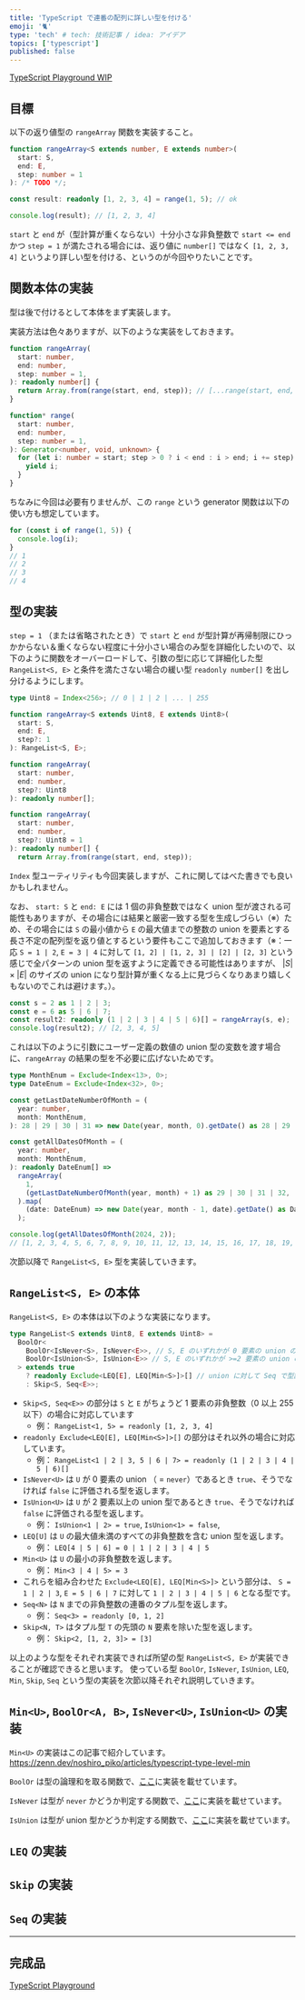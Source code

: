 ```yaml
---
title: 'TypeScript で連番の配列に詳しい型を付ける'
emoji: '🐈'
type: 'tech' # tech: 技術記事 / idea: アイデア
topics: ['typescript']
published: false
---
```


[TypeScript Playground WIP](https://www.typescriptlang.org/play?#code/C4TwDgpgBAqglgO2ADigXigSQQEwgDwB4AmAVgDYA+AbgChaAzAVwQGNg4B7BKAJwEMEAcwgBBXgJCEAylALAIuAM6xEKADRQAonPwLlqpMkoAKWlChLg-XsABcUaevNzcDrc4tWIYAPwOARloASgcAJUERABk4KxlNLRp6ZjYObj5IsQl+EDMva1sHBCYAWwAjCF5PVxwi0oqql28-OvLKkIdeCH4cbgAbEChitt4AbQBdOkYWdi4eAWEsyTzLAvsh+srqxVqNkerm1ob0KCDQvm7ehAG9homoAG8XLuAmXh5xSQA6Bl5OEpMCxEJisNmAmh2mmawWCdAAvskZmkEAAqDKLFagwq3LYuHZHXH5HwE3gnM4OADiikq-GAnF4hGGDU0ADdOHAcJoWABrBCcADuCEojxcDHpUBMfQgwCgcBJJyxwGoqx8UGFAAYoL5ZVBCDUoA44GqasqjQBqDDQkUWCwgOAQPo4WV0CwIhG0VjcKwXJRMPrAAKdS79QajAKaYiaADMmgALOMTkCljkTOGoKRYVAAPRZqCcbker2cKVfPqcISAiC+-0BTM5qBhiPRuPjeiehDelQYYhQfgqAJQAA+UB7w6jdHb3ugGHIvZUpCHUFnw4A7BOvTKutXgMQgz0QxKB8PR1Ao4vY4uF8PyMF7hgk58U0oIbDCx3ixBS+XK9viHXc6MkannGmikK29BZmioCQLKJRgFKJSKNYyJQCiWb0NB0ARIsMRxLI8g7Co8BGAkuj6DgRFqMYJwAEKcMWADyDIuHRjEMpgSgAHIQCylQyJQmgcdxvEMokAnZrmTjaFAgB2DIAIgyAFoMgAxDIA0gyADIMUCaoAgZGAAS+MlQCwcyyYALBqABAqLH0X0TGEBxMAIHM-GCUodkOWJFj1lJOjycp6lqmgPa6fphnpDJZm0MKBEGMAvBMBALjal0+7XIMWj4KwfRMHghBRFoACKoxaOMmg5flACyiD8eMlD3PWwU8IA1gyAH-agDqDIAZgyOBAACOUCAOYMgDR6oAEFGAOnegCaDIA0QyABYMgCADIACr6ADnmamAMbWzWAPIMgBWDHJMk9VNgC6DDJgB7aoA-gkyYA+gyAIEMLgONI3JwGA8QdZ1hBiVMtCYVArFWQyohkYRUBlJZ3QIJoNE-QY-0foIwoYKMogJpFFENgw-B9EoECthY2qjDRcN6L9oxIyjaPxVABOo5dUDRbF5OUxAUxvUJPF8QAKlDDZMzj5EqKMCCM7wCbajTBok8jqN0+A0C2fZ3CEDArMAPqS3MmBwX0MtJLQkFogAAmolQIMjqHoW9CvOVLCDK-BMuaAA0qDCMwCcssnKMMAc3jPMiejWrC4T5O2-DKg8nygrEwzIlPWlGVZTANuUBFuNRTFcUYz7ZMWA4NPkx7lRizB5UIIQnF25RRjy-nFuq5xmgTOrxvlyrhAuEXAc4o0FhM8XFxJTcQcCggEzhScYd8Zx8ecxTSfE9nvDk0zowAORSsIwAABbz27BiccTc+L4oQir+v5Ny-XltVw26qaF8V-s7X4tQCVJxPBYiVXDcoxF4ghgoOMDjYHgRCj3hLnCWuACCF07kySorM-4EAYgwJmTB4IQEIKVfg3IIAIKQYQXugpNCj1vjBGB+A4GYKlIQDuLcX4Hhwf3KqJwFagOIfAxBUoK7kPVprKAOskB6wNmhV6d8GH-xISwiAbCXAUITgjKhyUDIIF5H3CY1RbYYHQSATgDAoBM0HhgDiAAxOA+AIA4CiHvVeuFgDsM7pnFO-spEqDURorRxM7HjwAAYABIHiQN4HCNx29OCcU2Aya2lAs683CSJLOwTgFYCUAYoxJizErwseQzuMie7yODrQqGLgfGdx3kvfea9+ap2gBnJOsSmaBOCTITunjvHBL8azfC9ioANMQAwSoUBm5tJ8X44mW905DF5rE1B6DSHIKZngiBwSy5oIwaI7ACh3giy+OMxZSDxHt2qA0ziAyOEom1rrVZfRDa0H1ohJQYB+CsGgMfBZkzlm8JRtaCmd8AAicAhBwBlBgTUw4jwjkXGeYcF5hxXiXIuFci5UDDgAJxTAsG9Jm-A4Cq0kePKwvBEBCFZpi36DSvk-OAHCLxnTukwD8d7B2RRRn0GRXfAxvA4gEoMNi3F+L6nkoQF00kVKvGovRew6l2paUjJEki95MFiW-OkNFE4RLvm-L8VKlF6LkEuHbuk4MsiaFKK1T0zusqZTDhNfK0kw554BHVPPRcNqXCs1GIajJoYiout1W-K+Xx2bVGfp60M3rplQCDe6m0XdX6BuvpfaNIbr5hptK6hsQaY0+tTcG0NfqI0HlGCmuNab80ZtjZmj13co0FrzZW4t1afUJv9WW5NNai0Vqbem9Ndbs2yNza2wtbbe39qrbWrNSbu0trHc2idfbB0To7SO6dU6e3zoHU2r24x36TAZboMA9IZRvQ2U8huhrpmGt6Vi6KuKs0AA0dUNv1QmaGXtWYcuEJ3IZNptTT0NQ4U9v157z0NdqS9X6oDMriKPTuFL+UAdgMa5VwALXQf3UshuwahWV3EnO6+GrCCjF9bAcSQbsOXs0DaygVVgOfvDXSyVtB3RvWkF1cBLcfHywY51NhgCIJHK4Sc-WZz+HGzY9so1zHgnVDZdIgNciFGCjvFAJDWCaF4LCazJ+iapOjCNJ-Rxmj2aGm5Y0kYoqtE1JGIQOAwpqM5xcHCWJ11bpMb6WJrRN7I3SeyTXeh9mwDCarhI6oI7WyHOOTw055zBM3R84eiwP6DA+PE656hWTFEJrCIlvVyXZNBcfi4dUDgmYulOA4OW3mOOaDQ+wzQI6AASlxKv5rCFVeEuH0tv1KZqcIC8ikHw3gjIu2oOunA3RhO+tWehpMoVJu9mgPknGnlyybDbnUWEg1AYjLhvWVlvZl2hwRaBe0A+TD5VS0Wq2+ottzd7WbnbaYF4md3hk3fHiOpT+bVuNeJmEANhAwhhOGV9sthBRBJCAA)

## 目標

以下の返り値型の `rangeArray` 関数を実装すること。

```ts
function rangeArray<S extends number, E extends number>(
  start: S,
  end: E,
  step: number = 1
): /* TODO */;

const result: readonly [1, 2, 3, 4] = range(1, 5); // ok

console.log(result); // [1, 2, 3, 4]
```

`start` と `end` が（型計算が重くならない）十分小さな非負整数で `start <= end` かつ `step = 1` が満たされる場合には、返り値に `number[]` ではなく `[1, 2, 3, 4]` というより詳しい型を付ける、というのが今回やりたいことです。

## 関数本体の実装

型は後で付けるとして本体をまず実装します。

実装方法は色々ありますが、以下のような実装をしておきます。

```ts
function rangeArray(
  start: number,
  end: number,
  step: number = 1,
): readonly number[] {
  return Array.from(range(start, end, step)); // [...range(start, end, step)] でも ok
}

function* range(
  start: number,
  end: number,
  step: number = 1,
): Generator<number, void, unknown> {
  for (let i: number = start; step > 0 ? i < end : i > end; i += step) {
    yield i;
  }
}
```

ちなみに今回は必要有りませんが、この `range` という generator 関数は以下の使い方も想定しています。

```ts
for (const i of range(1, 5)) {
  console.log(i);
}
// 1
// 2
// 3
// 4
```

## 型の実装

`step = 1` （または省略されたとき）で `start` と `end` が型計算が再帰制限にひっかからない＆重くならない程度に十分小さい場合のみ型を詳細化したいので、以下のように関数をオーバーロードして、引数の型に応じて詳細化した型 `RangeList<S, E>` と条件を満たさない場合の緩い型 `readonly number[]` を出し分けるようにします。

```ts
type Uint8 = Index<256>; // 0 | 1 | 2 | ... | 255

function rangeArray<S extends Uint8, E extends Uint8>(
  start: S,
  end: E,
  step?: 1
): RangeList<S, E>;

function rangeArray(
  start: number,
  end: number,
  step?: Uint8
): readonly number[];

function rangeArray(
  start: number,
  end: number,
  step?: Uint8 = 1
): readonly number[] {
  return Array.from(range(start, end, step));
```

`Index` 型ユーティリティも今回実装しますが、これに関してはべた書きでも良いかもしれません。

なお、 `start: S` と `end: E` には 1 個の非負整数ではなく union 型が渡される可能性もありますが、その場合には結果と厳密一致する型を生成しづらい（※）ため、その場合には `S` の最小値から `E` の最大値までの整数の union を要素とする長さ不定の配列型を返り値とするという要件もここで追加しておきます（※：一応 `S = 1 | 2`, `E = 3 | 4` に対して `[1, 2] | [1, 2, 3] | [2] | [2, 3]` という感じで全パターンの union 型を返すように定義できる可能性はありますが、 $|S| \times |E|$ のサイズの union になり型計算が重くなる上に見づらくなりあまり嬉しくもないのでこれは避けます。）。

```ts
const s = 2 as 1 | 2 | 3;
const e = 6 as 5 | 6 | 7;
const result2: readonly (1 | 2 | 3 | 4 | 5 | 6)[] = rangeArray(s, e);
console.log(result2); // [2, 3, 4, 5]
```

これは以下のように引数にユーザー定義の数値の union 型の変数を渡す場合に、`rangeArray` の結果の型を不必要に広げないためです。

```ts
type MonthEnum = Exclude<Index<13>, 0>;
type DateEnum = Exclude<Index<32>, 0>;

const getLastDateNumberOfMonth = (
  year: number,
  month: MonthEnum,
): 28 | 29 | 30 | 31 => new Date(year, month, 0).getDate() as 28 | 29 | 30 | 31;

const getAllDatesOfMonth = (
  year: number,
  month: MonthEnum,
): readonly DateEnum[] =>
  rangeArray(
    1,
    (getLastDateNumberOfMonth(year, month) + 1) as 29 | 30 | 31 | 32,
  ).map(
    (date: DateEnum) => new Date(year, month - 1, date).getDate() as DateEnum,
  );

console.log(getAllDatesOfMonth(2024, 2));
// [1, 2, 3, 4, 5, 6, 7, 8, 9, 10, 11, 12, 13, 14, 15, 16, 17, 18, 19, 20, 21, 22, 23, 24, 25, 26, 27, 28, 29]
```

次節以降で `RangeList<S, E>` 型を実装していきます。

## `RangeList<S, E>` の本体

`RangeList<S, E>` の本体は以下のような実装になります。

```ts
type RangeList<S extends Uint8, E extends Uint8> =
  BoolOr<
    BoolOr<IsNever<S>, IsNever<E>>, // S, E のいずれかが 0 要素の union の場合
    BoolOr<IsUnion<S>, IsUnion<E>> // S, E のいずれかが >=2 要素の union の場合
  > extends true
    ? readonly Exclude<LEQ[E], LEQ[Min<S>]>[] // union に対して Seq で型計算すると、結果が正しくないので、その回避のため
    : Skip<S, Seq<E>>;
```

- `Skip<S, Seq<E>>` の部分は `S` と `E` がちょうど 1 要素の非負整数（0 以上 255 以下）の場合に対応しています
  - 例： `RangeList<1, 5> = readonly [1, 2, 3, 4]`
- `readonly Exclude<LEQ[E], LEQ[Min<S>]>[]` の部分はそれ以外の場合に対応しています。
  - 例： `RangeList<1 | 2 | 3, 5 | 6 | 7> = readonly (1 | 2 | 3 | 4 | 5 | 6)[]`
- `IsNever<U>` は `U` が 0 要素の union （ = `never`）であるとき `true`、そうでなければ `false` に評価される型を返します。
- `IsUnion<U>` は `U` が 2 要素以上の union 型であるとき `true`、そうでなければ `false` に評価される型を返します。
  - 例： `IsUnion<1 | 2> = true`, `IsUnion<1> = false`,
- `LEQ[U]` は `U` の最大値未満のすべての非負整数を含む union 型を返します。
  - 例： `LEQ[4 | 5 | 6] = 0 | 1 | 2 | 3 | 4 | 5`
- `Min<U>` は `U` の最小の非負整数を返します。
  - 例： `Min<3 | 4 | 5> = 3`
- これらを組み合わせた `Exclude<LEQ[E], LEQ[Min<S>]>` という部分は、 `S = 1 | 2 | 3`, `E = 5 | 6 | 7` に対して `1 | 2 | 3 | 4 | 5 | 6` となる型です。
- `Seq<N>` は `N` までの非負整数の連番のタプル型を返します。
  - 例： `Seq<3> = readonly [0, 1, 2]`
- `Skip<N, T>` はタプル型 `T` の先頭の `N` 要素を除いた型を返します。
  - 例： `Skip<2, [1, 2, 3]> = [3]`

以上のような型をそれぞれ実装できれば所望の型 `RangeList<S, E>` が実装できることが確認できると思います。
使っている型 `BoolOr`, `IsNever`, `IsUnion`, `LEQ`, `Min`, `Skip`, `Seq` という型の実装を次節以降それぞれ説明していきます。

## `Min<U>`, `BoolOr<A, B>`, `IsNever<U>`, `IsUnion<U>` の実装

`Min<U>` の実装はこの記事で紹介しています。
https://zenn.dev/noshiro_piko/articles/typescript-type-level-min

`BoolOr` は型の論理和を取る関数で、[ここ](https://zenn.dev/link/comments/0c6cc10b5889f2)に実装を載せています。

`IsNever` は型が `never` かどうか判定する関数で、[ここ](https://zenn.dev/link/comments/914c745a18d71c)に実装を載せています。

`IsUnion` は型が union 型かどうか判定する関数で、[ここ](https://zenn.dev/link/comments/d108fe1394e4f4)に実装を載せています。

## `LEQ` の実装

## `Skip` の実装

## `Seq` の実装

---

## 完成品

[TypeScript Playground](https://www.typescriptlang.org/play?#code/C4TwDgpgBAqglgO2ADigXigSQQEwgDwB4AmAVgDYA+AbgChaAzAVwQGNg4B7BKAJwEMEAcwgBBXgJCEAylALAIuAM6xEKADRQAonPwLlqpMkoAKWlChLg-XsABcUaevNzcDrc4tWIYAPwOARloASgcAJUERABk4KxlNLRp6ZjYObj5IsQl+EDMva1sHBCYAWwAjCF5PVxwi0oqql28-OvLKkIdeCH4cbgAbEChitt4AbQBdOkYWdi4eAWEsyTzLAvsh+srqxVqNkerm1ob0KCDQvm7ehAG9homoAG8XLuAmXh5xSQA6Bl5OEpMCxEJisNmAmh2mmawWCdAAvskZmkEAAqDKLFagwq3LYuHZHXH5HwE3gnM4OADiikq-GAnF4hGGDU0ADdOHAcJoWABrBCcADuCEojxcDHpUBMfQgwCgcBJJyxwGoqx8UGFAAYoL5ZVBCDUoA44GqasqjQBqDDQkUWCwgOAQPo4WV0CwIhG0VjcKwXJRMPrAAKdS79QajAKaYiaADMmgALOMTkCljkTOGoKRYVAAPRZqCcbker2cKVfPqcISAiC+-0BTM5qBhiPRuPjeiehDelQYYhQfgqAJQAA+UB7w6jdHb3ugGHIvZUpCHUFnw4A7BOvTKutXgMQgz0QxKB8PR1Ao4vY4uF8PyMF7hgk58U0oIbDCx3ixBS+XK9viHXc6MkannGmikK29BZmioCQLKJRgFKJSKNYyJQCiWb0NB0ARIsMRxLI8g7Co8BGAkuj6DgRFqMYJwAEKcMWADyDIuHRjEMpgSgAHIQCylQyJQmgcdxvEMokAnZrmTjaFAgB2DIAIgyAFoMgAxDIA0gyADIMUCaoAgZGAAS+MlQCwcyyYALBqABAqLH0X0TGEBxMAIHM-GCUodkOWJFj1lJOjycp6lqmgPa6fphnpDJZm0MKBEGMAvBMBALjal0+7XIMWj4KwfRMHghBRFoACKoxaOMmg5flACyiD8eMlD3PWwU8IA1gyAH-agDqDIAZgyOBAACOUCAOYMgDR6oAEFGAOnegCaDIA0QyABYMgCADIACr6ADnmamAMbWzWAPIMgBWDHJMk9VNgC6DDJgB7aoA-gkyYA+gyAIEMLgONI3JwGA8QdZ1hBiVMtCYVArFWQyohkYRUBlJZ3QIJoNE-QY-0foIwoYKMogJpFFENgw-B9EoECthY2qjDRcN6L9oxIyjaPxVABOo5dUDRbF5OUxAUxvUJPF8QAKlDDZMzj5EqKMCCM7wCbajTBok8jqN0+A0C2fZ3CEDArMAPqS3MmBwX0MtJLQkFogAAmolQIMjqHoW9CvOVLCDK-BMuaAA0qDCMwCcssnKMMAc3jPMiejWrC4T5O2-DKg8nygrEwzIlPWlGVZTANuUBFuNRTFcUYz7ZMWA4NPkx7lRizB5UIIQnF25RRjy-nFuq5xmgTOrxvlyrhAuEXAc4o0FhM8XFxJTcQcCggEzhScYd8Zx8ecxTSfE9nvDk0zowAORSsIwAABbz27BiccTc+L4oQir+v5Ny-XltVw26qaF8V-s7X4tQCVJxPBYiVXDcoxF4ghgoOMDjYHgRCj3hLnCWuACCF07kySorM-4EAYgwJmTB4IQEIKVfg3IIAIKQYQXugpNCj1vjBGB+A4GYKlIQDuLcX4Hhwf3KqJwFagOIfAxBUoK7kPVprKAOskB6wNmhV6d8GH-xISwiAbCXAUITgjKhyUDIIF5H3CY1RbYYHQSATgDAoBM0HhgDiAAxOA+AIA4CiHvVeuFgDsM7pnFO-spEqDURorRxM7HjwAAYABIHiQN4HCNx29OCcU2Aya2lAs683CSJLOwTgFYCUAYoxJizErwseQzuMie7yODrQqGLgfGdx3kvfea9+ap2gBnJOsSmaBOCTITunjvHBL8azfC9ioANMQAwSoUBm5tJ8X44mW905DF5rE1B6DSHIKZngiBwSy5oIwaI7ACh3giy+OMxZSDxHt2qA0ziAyOEom1rrVZfRDa0H1ohJQYB+CsGgMfBZkzlm8JRtaCmd8AAicAhBwBlBgTUw4jwjkXGeYcF5hxXiXIuFci5UDDgAJxTAsG9Jm-A4Cq0kePKwvBEBCFZpi36DSvk-OAHCLxnTukwD8d7B2RRRn0GRXfAxvA4gEoMNi3F+L6nkoQF00kVKvGovRew6l2paUjJEki95MFiW-OkNFE4RLvm-L8VKlF6LkEuHbuk4MsiaFKK1T0zusqZTDhNfK0kw554BHVPPRcNqXCs1GIajJoYiout1W-K+Xx2bVGfp60M3rplQCDe6m0XdX6BuvpfaNIbr5hptK6hsQaY0+tTcG0NfqI0HlGCmuNab80ZtjZmj13co0FrzZW4t1afUJv9WW5NNai0Vqbem9Ndbs2yNza2wtbbe39qrbWrNSbu0trHc2idfbB0To7SO6dU6e3zoHU2r24x36TAZboMA9IZRvQ2U8huhrpmGt6Vi6KuKs0AA0dUNv1QmaGXtWYcuEJ3IZNptTT0NQ4U9v157z0NdqS9X6oDMriKPTuFL+UAdgMa5VwALXQf3UshuwahWV3EnO6+GrCCjF9bAcSQbsOXs0DaygVVgOfvDXSyVtB3RvWkF1cBLcfHywY51NhgCIJHK4Sc-WZz+HGzY9so1zHgnVDZdIgNciFGCjvFAJDWCaF4LCazJ+iapOjCNJ-Rxmj2aGm5Y0kYoqtE1JGIQOAwpqM5xcHCKYnDuErL4+cwTN0wDCZ-QYHx4mb2Ruk9kg1Fgwg+eoVkxRrZVMuHVA4JmLpTgODltdW6HHNBofYZoEdAAJS4aX81hCqvCXDwWu2lM1OEBeRSD4bwRkXbUpXTgboETBRLd0PMIy81oormSZM5Poc19z4nqgjvC7ErLPQ0mUKk3ezQHyTjTy5RNhtzqLCQagMRlw3rKy3tC7J8YwRaBe0A+TD5VS0Wq2+gt3zd7WbnbaUN4md3hk3fHiOpT+aVt5eJmEANhAwhhOGV9sthBRBJCAA)
